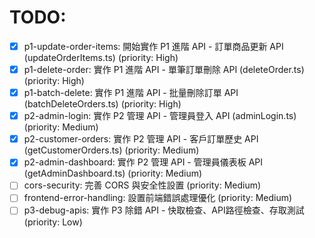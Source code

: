 # TODO:

- [x] p1-update-order-items: 開始實作 P1 進階 API - 訂單商品更新 API (updateOrderItems.ts) (priority: High)
- [x] p1-delete-order: 實作 P1 進階 API - 單筆訂單刪除 API (deleteOrder.ts) (priority: High)
- [x] p1-batch-delete: 實作 P1 進階 API - 批量刪除訂單 API (batchDeleteOrders.ts) (priority: High)
- [x] p2-admin-login: 實作 P2 管理 API - 管理員登入 API (adminLogin.ts) (priority: Medium)
- [x] p2-customer-orders: 實作 P2 管理 API - 客戶訂單歷史 API (getCustomerOrders.ts) (priority: Medium)
- [x] p2-admin-dashboard: 實作 P2 管理 API - 管理員儀表板 API (getAdminDashboard.ts) (priority: Medium)
- [ ] cors-security: 完善 CORS 與安全性設置 (priority: Medium)
- [ ] frontend-error-handling: 設置前端錯誤處理優化 (priority: Medium)
- [ ] p3-debug-apis: 實作 P3 除錯 API - 快取檢查、API路徑檢查、存取測試 (priority: Low)
